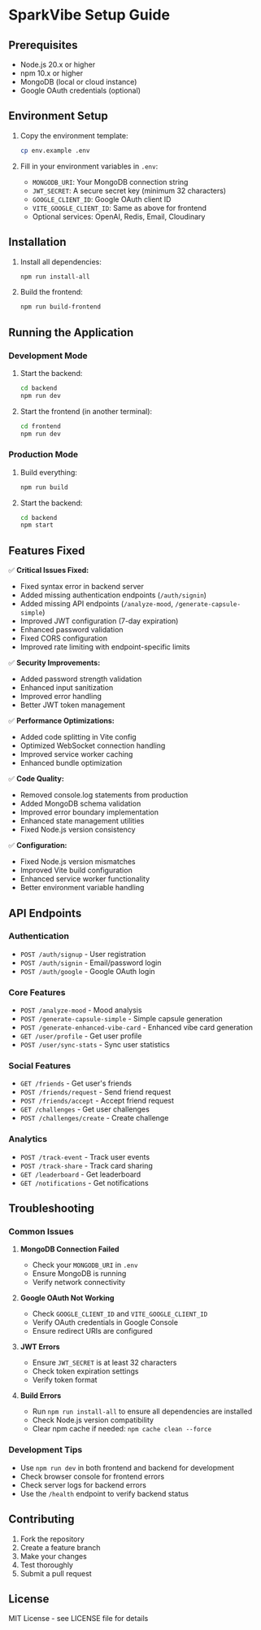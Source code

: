# SparkVibe Setup Guide

## Prerequisites

- Node.js 20.x or higher
- npm 10.x or higher
- MongoDB (local or cloud instance)
- Google OAuth credentials (optional)

## Environment Setup

1. Copy the environment template:
   ```bash
   cp env.example .env
   ```

2. Fill in your environment variables in `.env`:
   - `MONGODB_URI`: Your MongoDB connection string
   - `JWT_SECRET`: A secure secret key (minimum 32 characters)
   - `GOOGLE_CLIENT_ID`: Google OAuth client ID
   - `VITE_GOOGLE_CLIENT_ID`: Same as above for frontend
   - Optional services: OpenAI, Redis, Email, Cloudinary

## Installation

1. Install all dependencies:
   ```bash
   npm run install-all
   ```

2. Build the frontend:
   ```bash
   npm run build-frontend
   ```

## Running the Application

### Development Mode

1. Start the backend:
   ```bash
   cd backend
   npm run dev
   ```

2. Start the frontend (in another terminal):
   ```bash
   cd frontend
   npm run dev
   ```

### Production Mode

1. Build everything:
   ```bash
   npm run build
   ```

2. Start the backend:
   ```bash
   cd backend
   npm start
   ```

## Features Fixed

✅ **Critical Issues Fixed:**
- Fixed syntax error in backend server
- Added missing authentication endpoints (`/auth/signin`)
- Added missing API endpoints (`/analyze-mood`, `/generate-capsule-simple`)
- Improved JWT configuration (7-day expiration)
- Enhanced password validation
- Fixed CORS configuration
- Improved rate limiting with endpoint-specific limits

✅ **Security Improvements:**
- Added password strength validation
- Enhanced input sanitization
- Improved error handling
- Better JWT token management

✅ **Performance Optimizations:**
- Added code splitting in Vite config
- Optimized WebSocket connection handling
- Improved service worker caching
- Enhanced bundle optimization

✅ **Code Quality:**
- Removed console.log statements from production
- Added MongoDB schema validation
- Improved error boundary implementation
- Enhanced state management utilities
- Fixed Node.js version consistency

✅ **Configuration:**
- Fixed Node.js version mismatches
- Improved Vite build configuration
- Enhanced service worker functionality
- Better environment variable handling

## API Endpoints

### Authentication
- `POST /auth/signup` - User registration
- `POST /auth/signin` - Email/password login
- `POST /auth/google` - Google OAuth login

### Core Features
- `POST /analyze-mood` - Mood analysis
- `POST /generate-capsule-simple` - Simple capsule generation
- `POST /generate-enhanced-vibe-card` - Enhanced vibe card generation
- `GET /user/profile` - Get user profile
- `POST /user/sync-stats` - Sync user statistics

### Social Features
- `GET /friends` - Get user's friends
- `POST /friends/request` - Send friend request
- `POST /friends/accept` - Accept friend request
- `GET /challenges` - Get user challenges
- `POST /challenges/create` - Create challenge

### Analytics
- `POST /track-event` - Track user events
- `POST /track-share` - Track card sharing
- `GET /leaderboard` - Get leaderboard
- `GET /notifications` - Get notifications

## Troubleshooting

### Common Issues

1. **MongoDB Connection Failed**
   - Check your `MONGODB_URI` in `.env`
   - Ensure MongoDB is running
   - Verify network connectivity

2. **Google OAuth Not Working**
   - Check `GOOGLE_CLIENT_ID` and `VITE_GOOGLE_CLIENT_ID`
   - Verify OAuth credentials in Google Console
   - Ensure redirect URIs are configured

3. **JWT Errors**
   - Ensure `JWT_SECRET` is at least 32 characters
   - Check token expiration settings
   - Verify token format

4. **Build Errors**
   - Run `npm run install-all` to ensure all dependencies are installed
   - Check Node.js version compatibility
   - Clear npm cache if needed: `npm cache clean --force`

### Development Tips

- Use `npm run dev` in both frontend and backend for development
- Check browser console for frontend errors
- Check server logs for backend errors
- Use the `/health` endpoint to verify backend status

## Contributing

1. Fork the repository
2. Create a feature branch
3. Make your changes
4. Test thoroughly
5. Submit a pull request

## License

MIT License - see LICENSE file for details
